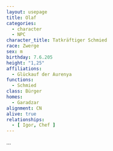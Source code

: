 ```yaml
---
layout: usepage
title: Olaf
categories:
  - character
  - NPC
character_title: Tatkräftiger Schmied
race: Zwerge
sex: m
birthday: 7.6.205
height: "1,25"
affiliations:
  - Glückauf der Aurenya
functions:
  - Schmied
class: Bürger
homes:
  - Garadzar
alignment: CN
alive: true
relationships:
  - [ Igor, Chef ]
---
```


...